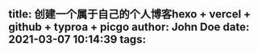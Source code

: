 title: 创建一个属于自己的个人博客hexo + vercel + github + typroa + picgo
author: John Doe
date: 2021-03-07 10:14:39
tags:
---
